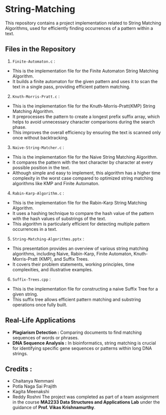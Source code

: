 # String-Matching
This repository contains a project implementation related to String Matching Algorithms, used for efficiently finding occurrences of a pattern within a text.
## Files in the Repository
1. `Finite-Automaton.c` :
- This is the implementation file for the Finite Automaton String Matching Algorithm.
- It builds a finite automaton for the given pattern and uses it to scan the text in a single pass, providing efficient pattern matching.
2. `Knuth-Morris-Pratt.c` :
- This is the implementation file for the Knuth-Morris-Pratt(KMP) String Matching Algorithm.
- It preprocesses the pattern to create a longest prefix suffix array, which helps to avoid unnecessary character comparisons during the search phase.
- This improves the overall efficiency by ensuring the text is scanned only once without backtracking.
3. `Naive-String-Matcher.c` :
- This is the implementation file for the Naive String Matching Algorithm.
- It compares the pattern with the text character by character at every possible position in the text.
- Although simple and easy to implement, this algorithm has a higher time complexity in the worst case compared to optimized string matching algorithms like KMP and Finite Automaton.
4. `Rabin-Karp-Algorithm.c` :
- This is the implementation file for the Rabin-Karp String Matching Algorithm.
- It uses a hashing technique to compare the hash value of the pattern with the hash values of substrings of the text.
- This algorithm is particularly efficient for detecting multiple pattern occurrences in a text.
5. `String-Matching-Algorithms.pptx` :
- This presentation provides an overview of various string matching algorithms, including Naive, Rabin-Karp, Finite Automaton, Knuth-Morris-Pratt (KMP), and Suffix Trees.
- It covers their problem statements, working principles, time complexities, and illustrative examples.
6. `Suffix-Trees.cpp` :
- This is the implementation file for constructing a naive Suffix Tree for a given string.
- This suffix tree allows efficient pattern matching and substring operations once fully built.
## Real-Life Applications
- **Plagiarism Detection :** Comparing documents to find matching sequences of words or phrases.
- **DNA Sequence Analysis :** In bioinformatics, string matching is crucial for identifying specific gene sequences or patterns within long DNA strings.
## Credits :
- Chaitanya Nemmani
- Potla Naga Sai Prajith
- Kagita Meenakshi
- Reddy Roshni
The project was completed as part of a team assignment in the course **MA2233 Data Structures and Applications Lab** under the guidance of **Prof. Vikas Krishnamurthy**.

